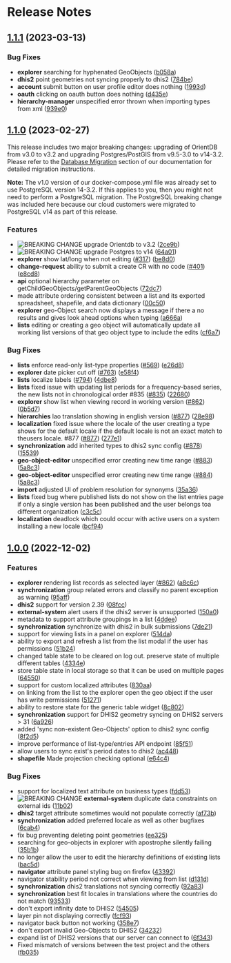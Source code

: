 
# Release Notes


## [1.1.1](https://github.com/terraframe/geoprism-registry/releases/tag/1.1.1) (2023-03-13)


### Bug Fixes

   - **explorer** searching for hyphenated GeoObjects   ([b058a](https://github.com/terraframe/geoprism-registry/commit/b058afd4df244737f8a40d02cdd63c793e8f8312))
   - **dhis2** point geometries not syncing properly to dhis2   ([784be](https://github.com/terraframe/geoprism-registry/commit/784be18fdc834b32ffac7cd51707ffa50cf44298))
   - **account** submit button on user profile editor does nothing   ([1993d](https://github.com/terraframe/geoprism-registry/commit/1993d2b5680dc19259c0fc7d64b5bc9a1474d232))
   - **oauth** clicking on oauth button does nothing   ([d435e](https://github.com/terraframe/geoprism-registry/commit/d435e5cc30b9a270251e2631404bc73ad4cf9980))
   - **hierarchy-manager** unspecified error thrown when importing types from xml   ([939e0](https://github.com/terraframe/geoprism-registry/commit/939e0404f7ec3f2d9d8dd15050603d52f6af4ad1))





## [1.1.0](https://github.com/terraframe/geoprism-registry/releases/tag/1.1.0) (2023-02-27)

This release includes two major breaking changes: upgrading of OrientDB from v3.0 to v3.2 and upgrading Postgres/PostGIS from v9.5-3.0 to v14-3.2. Please refer to the [Database Migration](https://docs.geoprismregistry.com/readme/current/deployment-and-setup/3.10-migration) section of our documentation for detailed migration instructions.

<b>Note:</b> The v1.0 version of our docker-compose.yml file was already set to use PostgreSQL version 14-3.2. If this applies to you, then you might not need to perform a PostgreSQL migration. The PostgreSQL breaking change was included here because our cloud customers were migrated to PostgreSQL v14 as part of this release.

### Features

 - ![BREAKING CHANGE](https://raw.githubusercontent.com/terraframe/geoprism-registry/master/src/build/changelog/breaking-change.png) upgrade Orientdb to v3.2   ([2ce9b](https://github.com/terraframe/geoprism-registry/commit/2ce9bec8d0ce36b68b0a7aa879984d99855885d8))
 - ![BREAKING CHANGE](https://raw.githubusercontent.com/terraframe/geoprism-registry/master/src/build/changelog/breaking-change.png) upgrade Postgres to v14   ([64a01](https://github.com/terraframe/geoprism-registry/commit/64a01cb2e2cef93403d82252097e429a564196b2))
 - **explorer** show lat/long when not editing  ([#317](https://github.com/terraframe/geoprism-registry/issues/317)) ([be8d0](https://github.com/terraframe/geoprism-registry/commit/be8d05c669174dc94ef64def0c262bfc23be8cf4))
 - **change-request** ability to submit a create CR with no code  ([#401](https://github.com/terraframe/geoprism-registry/issues/401)) ([e8cd8](https://github.com/terraframe/geoprism-registry/commit/e8cd8957668ae4bf8965bf3af1213fb18c1905d0))
 - **api** optional hierarchy parameter on getChildGeoObjects/getParentGeoObjects   ([72dc7](https://github.com/terraframe/geoprism-registry/commit/72dc75c5933cc917034b43faae254398d178cdbd))
 - made attribute ordering consistent between a list and its exported spreadsheet, shapefile, and data dictionary  ([00c50](https://github.com/terraframe/geoprism-registry/commit/00c506e626fb2b06a38c4ef3c7e692e392e0839b))
 - **explorer** geo-Object search now displays a message if there a no results and gives look ahead options when typing  ([a666a](https://github.com/terraframe/geoprism-registry/commit/a666adb0f4be9277968bca0cca6a1ee85dd28fa7))
 - **lists** editing or creating a geo object will automatically update all working list versions of that geo object type to include the edits  ([cf6a7](https://github.com/terraframe/geoprism-registry/commit/cf6a700e8bb7a6edce3ee32571bb76e3bc28d54c))

### Bug Fixes

   - **lists** enforce read-only list-type properties  ([#569](https://github.com/terraframe/geoprism-registry/issues/569)) ([e26d8](https://github.com/terraframe/geoprism-registry/commit/e26d8f5a07cfe205ddc95fcc5b53194a81afe011))
   - **explorer** date picker cut off  ([#763](https://github.com/terraframe/geoprism-registry/issues/763)) ([e58f4](https://github.com/terraframe/geoprism-registry/commit/e58f4dc052d465d9c7a305eb6b4a357ca0d4f3ea))
   - **lists** localize labels  ([#794](https://github.com/terraframe/geoprism-registry/issues/794)) ([4dbe8](https://github.com/terraframe/geoprism-registry/commit/4dbe86bd5660ce25a3828f0830a4ce7cae3c1729))
   - **lists** fixed issue with updating list periods for a frequency-based series, the new lists not in chronological order #835 ([#835](https://github.com/terraframe/geoprism-registry/issues/835)) ([22680](https://github.com/terraframe/geoprism-registry/commit/22680f14fc36d691baf583c2f9854c7623e03191))
   - **explorer** show list when viewing record in working version  ([#862](https://github.com/terraframe/geoprism-registry/issues/862)) ([0b5d7](https://github.com/terraframe/geoprism-registry/commit/0b5d79fdb508c2b40204ab9e47805cf174cac3ba))
   - **hierarchies** lao translation showing in english version  ([#877](https://github.com/terraframe/geoprism-registry/issues/877)) ([28e98](https://github.com/terraframe/geoprism-registry/commit/28e982abfa75ff0750819cc76fa324571c1db966))
   - **localization** fixed issue where the locale of the user creating a type shows for the default locale if the default locale is not an exact match to theusers locale.  #877 ([#877](https://github.com/terraframe/geoprism-registry/issues/877)) ([277e1](https://github.com/terraframe/geoprism-registry/commit/277e1332e7d9366fd22f7f73224647489e0aef96))
   - **synchronization** add inherited types to dhis2 sync config  ([#878](https://github.com/terraframe/geoprism-registry/issues/878)) ([15539](https://github.com/terraframe/geoprism-registry/commit/1553961b75d6460c0b94186eada41c1007814111))
   - **geo-object-editor** unspecified error creating new time range  ([#883](https://github.com/terraframe/geoprism-registry/issues/883)) ([5a8c3](https://github.com/terraframe/geoprism-registry/commit/5a8c34648a74a41533550db27a20ee76dc4ba89d))
   - **geo-object-editor** unspecified error creating new time range  ([#884](https://github.com/terraframe/geoprism-registry/issues/884)) ([5a8c3](https://github.com/terraframe/geoprism-registry/commit/5a8c34648a74a41533550db27a20ee76dc4ba89d))
   - **import** adjusted UI of problem resolution for synonyms   ([35a36](https://github.com/terraframe/geoprism-registry/commit/35a36ab9f545b266f760d03138cf6429f48ef7b7))
   - **lists** fixed bug where published lists do not show on the list entries page if only a single version has been published and the user belongs toa different organization  ([c3c5c](https://github.com/terraframe/geoprism-registry/commit/c3c5c206fcb42f7407f809341d770db322d45fe8))
   - **localization** deadlock which could occur with active users on a system installing a new locale   ([bcf94](https://github.com/terraframe/geoprism-registry/commit/bcf9478c85a826c5368db88c88db4be521f6fe6b))


## [1.0.0](https://github.com/terraframe/geoprism-registry/releases/tag/1.0.0) (2022-12-02)

### Features

 - **explorer** rendering list records as selected layer  ([#862](https://github.com/terraframe/geoprism-registry/issues/862)) ([a8c6c](https://github.com/terraframe/geoprism-registry/commit/a8c6c0441d9f47107b6e0367c9ab01d8c2281d8f))
 - **synchronization** group related errors and classify no parent exception as warning   ([95aff](https://github.com/terraframe/geoprism-registry/commit/95aff3d97c84353a8fb7b4c1806f93f1dbb3a807))
 - **dhis2** support for version 2.39   ([08fcc](https://github.com/terraframe/geoprism-registry/commit/08fcc6f30ff655230ccda4212eb659cbc98ebe6d))
 - **external-system** alert users if the dhis2 server is unsupported   ([150a0](https://github.com/terraframe/geoprism-registry/commit/150a0ebdb83d27ed273cc6fc70692953ca4a5b6e))
 - metadata to support attribute groupings in a list   ([4ddee](https://github.com/terraframe/geoprism-registry/commit/4ddee46d18b9c8f0b8878c29b9ffec126acadda2))
 - **synchronization** synchronize with dhis2 in bulk submissions   ([7de21](https://github.com/terraframe/geoprism-registry/commit/7de21e8ae763a52ff23b7eca739c5174e6df2db4))
 - support for viewing lists in a panel on explorer   ([514da](https://github.com/terraframe/geoprism-registry/commit/514da7614619bf6ecebc91a2224e024237f4fd1a))
 - ability to export and refresh a list from the list modal if the user has permissions  ([51b24](https://github.com/terraframe/geoprism-registry/commit/51b249a6c320ebfb5ddbdc25980f39ee9d7d37c1))
 - changed table state to be cleared on log out. preserve state of multiple different tables  ([4334e](https://github.com/terraframe/geoprism-registry/commit/4334e74f89da1ba96754899f5c845808c412a2fe))
 - store table state in local storage so that it can be used on multiple pages  ([64550](https://github.com/terraframe/geoprism-registry/commit/64550319a0477ce63ba85e406f9b992d8a5a8dc3))
 - support for custom localized attributes   ([830aa](https://github.com/terraframe/geoprism-registry/commit/830aa0a676c41a1fe9862543c225d2903ad0e7f1))
 - on linking from the list to the explorer open the geo object if the user has write permissions  ([51271](https://github.com/terraframe/geoprism-registry/commit/51271503c24de6936f1b52e934fcf399e00ff160))
 - ability to restore state for the generic table widget   ([8c802](https://github.com/terraframe/geoprism-registry/commit/8c8022a0303e1cd22807ff34addd340eac14a0c1))
 - **synchronization** support for DHIS2 geometry syncing on DHIS2 servers > 31   ([6a926](https://github.com/terraframe/geoprism-registry/commit/6a9267327e88d45b83161341ca09e7bfd47fc2df))
 - added 'sync non-existent Geo-Objects' option to dhis2 sync config   ([8f2d5](https://github.com/terraframe/geoprism-registry/commit/8f2d56f99b2c9ed12d617970b30218c7ce059b29))
 - improve performance of list-type/entries API endpoint   ([85f51](https://github.com/terraframe/geoprism-registry/commit/85f5195b4d774f093f2e74be8ae1816ef6bb1cce))
 - allow users to sync exist's period dates to dhis2   ([ac448](https://github.com/terraframe/geoprism-registry/commit/ac4488696eff6f67bab4ea341d1821e2e5841f40))
 - **shapefile** Made projection checking optional   ([e64c4](https://github.com/terraframe/geoprism-registry/commit/e64c42a789bda0fe9fe21e8d6de7788cf89330a0))

### Bug Fixes

   - support for localized text attribute on business types   ([fdd53](https://github.com/terraframe/geoprism-registry/commit/fdd533d6f600fd2cce244abec7fa83a4bff4f9eb))
   - ![BREAKING CHANGE](https://raw.githubusercontent.com/terraframe/geoprism-registry/master/src/build/changelog/breaking-change.png) **external-system** duplicate data constraints on external ids   ([11b02](https://github.com/terraframe/geoprism-registry/commit/11b0220b5490aa73d5a8c2322df1c8b5a50eab0f))
   - **dhis2** target attribute sometimes would not populate correctly   ([af73b](https://github.com/terraframe/geoprism-registry/commit/af73b71fddfb495574a3282558bf6b30f852ab6b))
   - **synchronization** added preferred locale as well as other bugfixes   ([6cab4](https://github.com/terraframe/geoprism-registry/commit/6cab496c9ec9426e43f1463708da0b81390ff5ab))
   - fix bug preventing deleting point geometries   ([ee325](https://github.com/terraframe/geoprism-registry/commit/ee3258f2ed12d5a9bc85e9bbaf5d9d690424dd96))
   - searching for geo-objects in explorer with apostrophe silently failing   ([35b1b](https://github.com/terraframe/geoprism-registry/commit/35b1b505c336d24594ea32bcf49f25c81f7e5d9e))
   - no longer allow the user to edit the hierarchy definitions of existing lists  ([bac5d](https://github.com/terraframe/geoprism-registry/commit/bac5d6553fc7b53604994c58440139783d9bcc36))
   - **navigator** attribute panel styling bug on firefox   ([43392](https://github.com/terraframe/geoprism-registry/commit/43392acd2a3f445632e31413bfd3c8ca833f08f8))
   - navigator stability period not correct when viewing from list   ([d131d](https://github.com/terraframe/geoprism-registry/commit/d131d5d4f3ae90d447fec8be9fe4533b30b56ce2))
   - **synchronization** dhis2 translations not syncing correctly   ([92a83](https://github.com/terraframe/geoprism-registry/commit/92a83878c7ae9d2dbffc8901819db4d51613aa9e))
   - **synchronization** best fit locales in translations where the countries do not match   ([93533](https://github.com/terraframe/geoprism-registry/commit/935335ea314d5efdc573e5790d7848816efe13b7))
   - don't export infinity date to DHIS2   ([54505](https://github.com/terraframe/geoprism-registry/commit/5450568545cb9994f0ecba0fa228fff875c907af))
   - layer pin not displaying correctly   ([fcf93](https://github.com/terraframe/geoprism-registry/commit/fcf936066c0555cb1d5899d9ec9e9f2efb6cda88))
   - navigator back button not working   ([358e7](https://github.com/terraframe/geoprism-registry/commit/358e726cf847122f04bf9940e9832ca5ec84b688))
   - don't export invalid Geo-Objects to DHIS2   ([34232](https://github.com/terraframe/geoprism-registry/commit/342326cc070bce9dba6f46198c84c4da454933fb))
   - expand list of DHIS2 versions that our server can connect to   ([6f343](https://github.com/terraframe/geoprism-registry/commit/6f3436dcaac48c00c828ecf2c75c707f8c67ae57))
   - Fixed mismatch of versions between the test project and the others   ([fb035](https://github.com/terraframe/geoprism-registry/commit/fb035ada518d27ce64e8e22ae4c265b29015e792))

